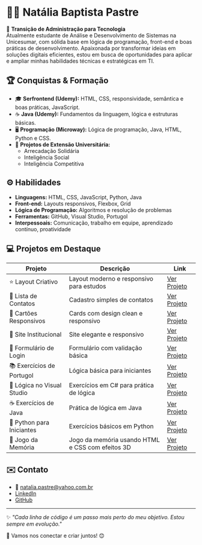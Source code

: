 # 👩‍💻 Natália Baptista Pastre

🎯 **Transição de Administração para Tecnologia**  
Atualmente estudante de Análise e Desenvolvimento de Sistemas na Unicesumar, com sólida base em lógica de programação, front-end e boas práticas de desenvolvimento. Apaixonada por transformar ideias em soluções digitais eficientes, estou em busca de oportunidades para aplicar e ampliar minhas habilidades técnicas e estratégicas em TI.

## 🏆 Conquistas & Formação

- 🎓 **Serfrontend (Udemy):** HTML, CSS, responsividade, semântica e boas práticas, JavaScript.
- ☕ **Java (Udemy):** Fundamentos da linguagem, lógica e estruturas básicas.
- 🖥️ **Programação (Microway):** Lógica de programação, Java, HTML, Python e CSS.
- 🤝 **Projetos de Extensão Universitária:**  
  - Arrecadação Solidária  
  - Inteligência Social  
  - Inteligência Competitiva  

## ⚙️ Habilidades

- **Linguagens:** HTML, CSS, JavaScript, Python, Java
- **Front-end:** Layouts responsivos, Flexbox, Grid
- **Lógica de Programação:** Algoritmos e resolução de problemas
- **Ferramentas:** GitHub, Visual Studio, Portugol
- **Interpessoais:** Comunicação, trabalho em equipe, aprendizado contínuo, proatividade

## 💻 Projetos em Destaque

| Projeto                    | Descrição                                         | Link                                                              |
|---------------------------|---------------------------------------------------|-------------------------------------------------------------------|
| ⭐ Layout Criativo         | Layout moderno e responsivo para estudos          | [Ver Projeto](https://github.com/natipastre/layout-criativo)      |
| 📇 Lista de Contatos      | Cadastro simples de contatos                      | [Ver Projeto](https://github.com/natipastre/lista-contatos)       |
| 🧩 Cartões Responsivos    | Cards com design clean e responsivo               | [Ver Projeto](https://github.com/natipastre/cartoes-responsivos)  |
| 🏢 Site Institucional     | Site elegante e responsivo                        | [Ver Projeto](https://github.com/natipastre/site-institucional)   |
| 🔐 Formulário de Login    | Formulário com validação básica                   | [Ver Projeto](https://github.com/natipastre/formulario-login)     |
| 📚 Exercícios de Portugol | Lógica básica para iniciantes                     | [Ver Projeto](https://github.com/natipastre/exercicios-portugol)  |
| 🔢 Lógica no Visual Studio| Exercícios em C# para prática de lógica           | [Ver Projeto](https://github.com/natipastre/logica-csharp)        |
| ☕ Exercícios de Java      | Prática de lógica em Java                         | [Ver Projeto](https://github.com/natipastre/exercicios-java)      |
| 🐍 Python para Iniciantes | Exercícios básicos em Python                      | [Ver Projeto](https://github.com/natipastre/python-iniciantes)    |
| 🧠 Jogo da Memória        | Jogo da memória usando HTML e CSS com efeitos 3D | [Ver Projeto](https://github.com/natipastre/Jogo-da-memoria)      |

## ✉️ Contato

- 📧 natalia.pastre@yahoo.com.br  
- [LinkedIn](https://www.linkedin.com/in/seu-linkedin)  
- [GitHub](https://github.com/natipastre)

---

✨ _"Cada linha de código é um passo mais perto do meu objetivo. Estou sempre em evolução."_

🌟 Vamos nos conectar e criar juntos! 😊
